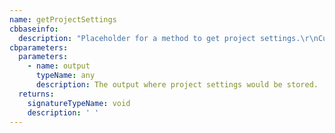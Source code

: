 ```yaml
---
name: getProjectSettings
cbbaseinfo:
  description: "Placeholder for a method to get project settings.\r\nCurrently, this method does not perform any operations."
cbparameters:
  parameters:
    - name: output
      typeName: any
      description: The output where project settings would be stored.
  returns:
    signatureTypeName: void
    description: ' '
---
```

<CBBaseInfo/> 
 <CBParameters/>